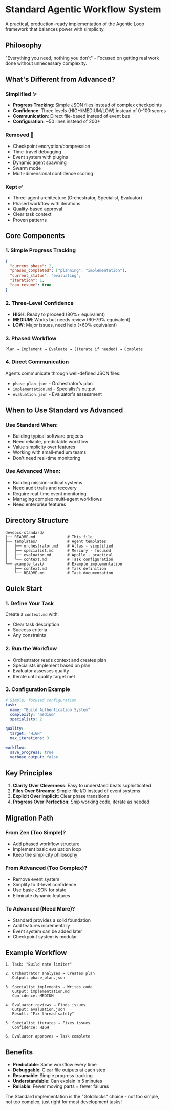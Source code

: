 # Standard Agentic Workflow System

A practical, production-ready implementation of the Agentic Loop framework that balances power with simplicity.

## Philosophy
"Everything you need, nothing you don't" - Focused on getting real work done without unnecessary complexity.

## What's Different from Advanced?

### Simplified ✨
- **Progress Tracking**: Simple JSON files instead of complex checkpoints
- **Confidence**: Three levels (HIGH/MEDIUM/LOW) instead of 0-100 scores
- **Communication**: Direct file-based instead of event bus
- **Configuration**: ~50 lines instead of 200+

### Removed 🚫
- Checkpoint encryption/compression
- Time-travel debugging
- Event system with plugins
- Dynamic agent spawning
- Swarm mode
- Multi-dimensional confidence scoring

### Kept ✅
- Three-agent architecture (Orchestrator, Specialist, Evaluator)
- Phased workflow with iterations
- Quality-based approval
- Clear task context
- Proven patterns

## Core Components

### 1. Simple Progress Tracking
```json
{
  "current_phase": 2,
  "phases_completed": ["planning", "implementation"],
  "current_status": "evaluating",
  "iteration": 1,
  "can_resume": true
}
```

### 2. Three-Level Confidence
- **HIGH**: Ready to proceed (80%+ equivalent)
- **MEDIUM**: Works but needs review (60-79% equivalent)
- **LOW**: Major issues, need help (<60% equivalent)

### 3. Phased Workflow
```
Plan → Implement → Evaluate → (Iterate if needed) → Complete
```

### 4. Direct Communication
Agents communicate through well-defined JSON files:
- `phase_plan.json` - Orchestrator's plan
- `implementation.md` - Specialist's output
- `evaluation.json` - Evaluator's assessment

## When to Use Standard vs Advanced

### Use Standard When:
- Building typical software projects
- Need reliable, predictable workflow
- Value simplicity over features
- Working with small-medium teams
- Don't need real-time monitoring

### Use Advanced When:
- Building mission-critical systems
- Need audit trails and recovery
- Require real-time event monitoring
- Managing complex multi-agent workflows
- Need enterprise features

## Directory Structure
```
devdocs-standard/
├── README.md              # This file
├── templates/             # Agent templates
│   ├── orchestrator.md    # Atlas - simplified
│   ├── specialist.md      # Mercury - focused
│   ├── evaluator.md       # Apollo - practical
│   └── context.md         # Task configuration
└── example_task/          # Example implementation
    ├── context.md         # Task definition
    └── README.md          # Task documentation
```

## Quick Start

### 1. Define Your Task
Create a `context.md` with:
- Clear task description
- Success criteria
- Any constraints

### 2. Run the Workflow
- Orchestrator reads context and creates plan
- Specialists implement based on plan
- Evaluator assesses quality
- Iterate until quality target met

### 3. Configuration Example
```yaml
# Simple, focused configuration
task:
  name: "Build Authentication System"
  complexity: "medium"
  specialists: 2

quality:
  target: "HIGH"
  max_iterations: 3

workflow:
  save_progress: true
  verbose_output: false
```

## Key Principles

1. **Clarity Over Cleverness**: Easy to understand beats sophisticated
2. **Files Over Streams**: Simple file I/O instead of event systems
3. **Explicit Over Implicit**: Clear phase transitions
4. **Progress Over Perfection**: Ship working code, iterate as needed

## Migration Path

### From Zen (Too Simple)?
- Add phased workflow structure
- Implement basic evaluation loop
- Keep the simplicity philosophy

### From Advanced (Too Complex)?
- Remove event system
- Simplify to 3-level confidence
- Use basic JSON for state
- Eliminate dynamic features

### To Advanced (Need More)?
- Standard provides a solid foundation
- Add features incrementally
- Event system can be added later
- Checkpoint system is modular

## Example Workflow

```
1. Task: "Build rate limiter"
   
2. Orchestrator analyzes → Creates plan
   Output: phase_plan.json
   
3. Specialist implements → Writes code
   Output: implementation.md
   Confidence: MEDIUM
   
4. Evaluator reviews → Finds issues
   Output: evaluation.json
   Result: "Fix thread safety"
   
5. Specialist iterates → Fixes issues
   Confidence: HIGH
   
6. Evaluator approves → Task complete
```

## Benefits

- **Predictable**: Same workflow every time
- **Debuggable**: Clear file outputs at each step
- **Resumable**: Simple progress tracking
- **Understandable**: Can explain in 5 minutes
- **Reliable**: Fewer moving parts = fewer failures

The Standard implementation is the "Goldilocks" choice - not too simple, not too complex, just right for most development tasks!